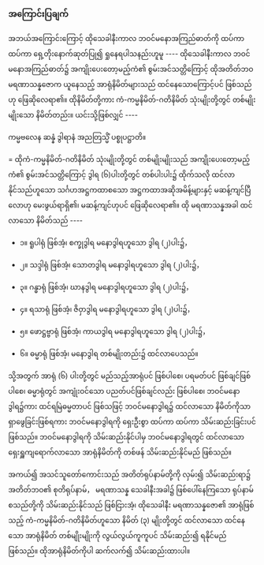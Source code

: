 ### အကြောင်းပြချက်

အဘယ်အကြောင်းကြောင့် ထိုသေခါနီးကာလ ဘဝင်မနောအကြည်ဓာတ်ကို ထပ်ကာထပ်ကာ ရှေ့တိုးနောက်ဆုတ်ပြု၍ ရှုနေရပါသနည်းဟူမူ ---- ထိုသေခါနီးကာလ ဘဝင်မနောအကြည်ဓာတ်၌ အကျိုးပေးတော့မည့်ကံ၏ စွမ်းအင်သတ္တိကြောင့် ထိုအတိတ်ဘဝ မရဏာသန္နဇောက ယူနေသည့် အာရုံနိမိတ်များသည် ထင်နေသောကြောင့်ပင် ဖြစ်သည်ဟု ဖြေဆိုလေရာ၏။ 
ထိုနိမိတ်တို့ကား ကံ-ကမ္မနိမိတ်-ဂတိနိမိတ် သုံးမျိုးတို့တွင် တစ်မျိုးမျိုးသော နိမိတ်တည်း။ 
ယင်းသို့ဖြစ်လျှင် ----

ကမ္မဗလေန ဆန္နံ ဒွါရာနံ အညတြသ္မိံ ပစ္စုပဋ္ဌာတိ။

= ထိုကံ-ကမ္မနိမိတ်-ဂတိနိမိတ် သုံးမျိုးတို့တွင် တစ်မျိုးမျိုးသည် အကျိုးပေးတော့မည့် ကံ၏ စွမ်းအင်သတ္တိကြောင့် ဒွါရ (၆)ပါးတို့တွင် တစ်ပါးပါး၌ ထိုက်သလို ထင်လာနိုင်သည်ဟူသော သင်္ဂဟအဋ္ဌကထာစသော အဋ္ဌကထာအဆိုအမိန့်များနှင့် မဆန့်ကျင်ပြီလောဟု မေးဖွယ်ရာရှိ၏၊ မဆန့်ကျင်ဟုပင် ဖြေဆိုလေရာ၏။ 
ထို မရဏာသန္နအခါ ထင်လာသော နိမိတ်သည် ----

- ၁။ ရူပါရုံ ဖြစ်အံ့၊ စက္ခုဒွါရ မနောဒွါရဟူသော ဒွါရ (၂)ပါး၌，

- ၂။ သဒ္ဒါရုံ ဖြစ်အံ့၊ သောတဒွါရ မနောဒွါရဟူသော ဒွါရ (၂)ပါး၌，

- ၃။ ဂန္ဓာရုံ ဖြစ်အံ့၊ ဃာနဒွါရ မနောဒွါရဟူသော ဒွါရ (၂)ပါး၌，

- ၄။ ရသာရုံ ဖြစ်အံ့၊ ဇိဝှာဒွါရ မနောဒွါရဟူသော ဒွါရ (၂)ပါး၌，

- ၅။ ဖောဋ္ဌဗ္ဗာရုံ ဖြစ်အံ့၊ ကာယဒွါရ မနောဒွါရဟူသော ဒွါရ (၂)ပါး၌，

- ၆။ ဓမ္မာရုံ ဖြစ်အံ့၊ မနောဒွါရ တစ်မျိုးတည်း၌ ထင်လာပေသည်။

သို့အတွက် အာရုံ (၆) ပါးတို့တွင် မည်သည့်အာရုံပင် ဖြစ်ပါစေ၊ ပရမတ်ပင် ဖြစ်ချင်ဖြစ်ပါစေ၊ ဓမ္မာရုံတွင် အကျုံးဝင်သော ပညတ်ပင်ဖြစ်ချင်လည်း ဖြစ်ပါစေ၊ ဘဝင်မနောဒွါရ၌ကား ထင်ရမြဲဓမ္မတာပင် ဖြစ်သဖြင့် ဘဝင်မနောဒွါရ၌ ထင်လာသော နိမိတ်ကိုသာ ရှာဖွေခြင်းဖြစ်ရကား ဘဝင်မနောဒွါရကို ရှေးဦးစွာ ထပ်ကာ ထပ်ကာ သိမ်းဆည်းခြင်းပင် ဖြစ်သည်။ 
ဘဝင်မနောဒွါရကို သိမ်းဆည်းနိုင်ပါမှ ဘဝင်မနောဒွါရတွင် ထင်လာသော ရှေးရှူကျရောက်လာသော အာရုံနိမိတ်ကို တစ်ဖန် သိမ်းဆည်းနိုင်မည် ဖြစ်သည်။

အကယ်၍ အသင်သူတော်ကောင်းသည် အတိတ်ရုပ်နာမ်တို့ကို လှမ်း၍ သိမ်းဆည်းရာ၌ အတိတ်ဘဝ၏ စုတိရုပ်နာမ်， မရဏာသန္န သေခါနီးအခါ၌ ဖြစ်ပေါ်နေကြသော ရုပ်နာမ်စသည်တို့ကို သိမ်းဆည်းနိုင်သည် ဖြစ်ငြားအံ့၊ ထိုသေခါနီး မရဏာသန္နဇော၏ အာရုံဖြစ်သည့် ကံ-ကမ္မနိမိတ်-ဂတိနိမိတ်ဟူသော နိမိတ် (၃) မျိုးတို့တွင် ထင်လာသော ထင်နေသော အာရုံနိမိတ် တစ်မျိုးမျိုးကို လွယ်လွယ်ကူကူပင် သိမ်းဆည်း၍ ရနိုင်မည် ဖြစ်သည်။ 
ထိုအာရုံနိမိတ်ကိုပါ ဆက်လက်၍ သိမ်းဆည်းထားပါ။